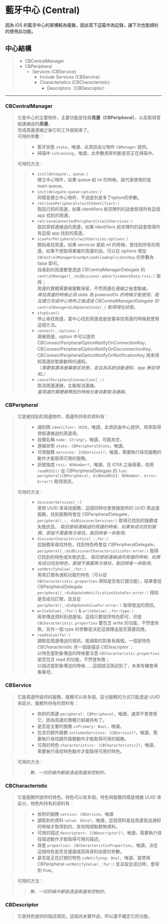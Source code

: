 # 藍牙中心 (Central)

因為 iOS 的藍牙中心的架構較為複雜，因此寫下這篇作為記錄，讓下次也能順利的使用此功能。

## 中心結構
> * CBCentralManager
>  * CBPeripheral
>     * Services (CBService)
>         * Include Services (CBService)
>         * Characteristics (CBCharacteristic)
>             * Descriptors（CBDescriptor）

---------------

### CBCentralManager
> 它是中心的主要物件，主要功能是找尋**周邊（CBPeripheral）**，以及取得曾經連線過的**周邊**，<br/>
完成周邊連線之後它的工作就結束了。<br/>
> 可用的參數：
>> * 藍牙狀態 `state`，唯讀，此資訊由父物件 `CBManager` 提供。
>> * 掃描中 `isScanning`，唯讀，此參數用來判斷是否正在掃描中。

> 可用的方法：
>> * `init(delegate:, queue:)`<br/>
    建立中心物件，如果 queue 給 nil 的時候，就代表使用的是 main queue。
>> * `init(delegate:queue:options:)`<br/>
    同樣是建立中心物件，不過差別是多了option的參數。
>> * `retrievePeripherals(withIdentifiers:)`<br/>
>>   取回已知的周邊，如果 identifiers 給空陣列的話會取得所有這個 app 找到的周邊。
>> * `retrieveConnectedPeripherals(withServices:)`<br/>
>>   取回曾經連線過的周邊，如果 identifiers 給空陣列的話會取得所有這個 app 找到的周邊。
>> * `scanForPeripherals(withServices:options:)`<br/>
>>   開始尋找周邊，如果 services 是給 nil 的時候，會找到所有的周邊，如果不想取得重複的周邊的話，可以在 options 增加 `CBCentralManagerScanOptionAllowDuplicatesKey` 的參數為 false 即可。<br/>
>>   找尋到的周邊都會透過 CBCentralManagerDelegate 的 `centralManager(_:didDiscover:advertisementData:rssi:)` 取得；<br/>
    周邊的實體需要被變數保留，不然周邊在連線之後會斷線。<br/>
>>  *尋找周邊的時候必須 state 為 poweredOn 的時候才能使用，能在建立完成中心物件之後透過 CBCentralManagerDelegate 的 `centralManagerDidUpdateState(_)` 取得現在狀態。*
>> * `stopScan()` <br/>
    停止尋找周邊，當中心找到周邊或是放棄尋找周邊的時候就使用這個方法。
>> * `connect(_:options:)`<br/>
    連線周邊，option 中可以提供 CBConnectPeripheralOptionNotifyOnConnectionKey、CBConnectPeripheralOptionNotifyOnDisconnectionKey、CBConnectPeripheralOptionNotifyOnNotificationKey 用來得知周邊狀態變動時的通知。<br/>
    （*需要裝置為螢幕鎖定狀態，並且為系統自動通知，app 無從得知。*）
>> * `cancelPeripheralConnection(_:)`<br/>
    取消周邊連線，主動取消連線。<br/>
    *當周邊的實體被釋放的時候也會自動取消連線。*

### CBPeripheral
> 它是被找到的周邊物件，周邊所持有的資料有：
>>
>> * 識別碼 `identifier: UUID`，唯讀，此資訊由中心提供，用來取得曾經連線過的周邊用。
>> * 設備名稱 `name: String?`，唯讀，可能為空。
>> * 連線狀態 `state: CBPeripheralState`，唯讀。
>> * 可用服務 `services: [CBService]?`，唯讀，需要執行尋找服務的動作才能取得可用的服務。
>> * 訊號強度 `rssi: NSNumber?`，唯讀，在 iOS8 之後廢棄，改用 `readRSSI()` 從 CBPeripheralDelegate 的 `func peripheral(CBPeripheral, didReadRSSI: NSNumber, error: Error?)` 取得資訊。

> 可用的方法：
>>
>> * `discoverServices(_:)`<br/>
    使用 UUID 來尋找服務，這個同時也會根據提供的 UUID 來過濾服務，找到服務時會從 CBPeripheralDelegate，`peripheral(_:, didDiscoverServices:)` 取得已找到的服務或失敗訊息。
    *取回曾經連線過的周邊的時候，如果有成功找到服務，那就不需要再次尋找，取回時會一併取得。*
>> * `discoverCharacteristics(_:,for:)` <br/>
    從服務來尋找特色，找到特色時會從 CBPeripheralDelegate，`peripheral(_:didDiscoverCharacteristicsFor:error:)` 取得已找到的特色或失敗訊息。
    *取回曾經連線過的周邊的時候，如果有成功找到特色，那就不需要再次尋找，取回時會一併取得。*
>> * `setNotifyValue(_:for:)`<br/>
    用來訂閱有通知功能的特色（可以從 `CBCharacteristic.properties` 得知是否有訂閱功能），結果會從 CBPeripheralDelegate `peripheral(_:didUpdateNotificationStateFor:error:)` 得知是否成功訂閱，並且從 `peripheral(_:didUpdateValueFor:error:)` 取得發送的資訊。
>> * `writeValue(_:for:)` & `writeValue(_:for:type:)`<br/>
    用來傳送資料到週邊端，這個只要提供特色即可，但是 `CBCharacteristic.properties` 要包含 write 的功能，不然會失敗，另外一個 type 的參數是決定這個傳送是否需要回應。
>> * `readValue(for:)`<br/>
    讀取從周邊傳送的資訊，能讀取的對象有兩個，一個是特色 *CBCharacteristic* 另一個是描述 *CBDescriptor* ：<br/>
    以特色當對象傳送的時候要注意 `CBCharacteristic.properties` 是否包含 read 的功能，不然會失敗；<br/>
    以描述當對象傳送的時候……這個就沒測試到了，未來有機會再看看吧。

### CBService
> 它是周邊所提供的服務，服務可以有多個，區分服務的方式只能透過 UUID 來區分，服務所持有的資料有：
>>
>> * 依附的周邊 `peripheral: CBPeripheral`，唯讀，通常不會使用它，因為周邊的實體已經被持有了。
>> * 是否是主要的服務 `isPrimary: Bool`，唯讀。
>> * 包含的額外服務 `includedServices: [CBService]?`，唯讀，需要執行尋找額外服務動作才能取得可用的服務。
>> * 可用的特色 `characteristics: [CBCharacteristic]?`，唯讀，需要執行尋找特色動作才能取得可用的特色。

> 可用的方法： 
>> *無，一切的操作都是透過周邊來控制的。*

### CBCharacteristic
> 它是服務所提供的特色，特色可以有多個，特色與服務同樣是根據 UUID 來區分，特色所持有的資料有：
>>
>> * 依附的服務 `service: CBService`，唯讀
>> * 讀取到的資料 `value: Data?`，唯讀，這個資料是從周邊發送通知的時候才取得到的，其他時間點都無資料。
>> * 可用的描述 `descriptors: [CBDescriptor]?`，唯讀，需要執行尋找描述動作才能取得可用的描述。
>> * 資產 `properties: CBCharacteristicProperties`，唯讀，決定這個特色是否支援讀或寫與資料加密的參數。
>> * 是否是正在訂閱的特色 `isNotifying: Bool`，唯讀，當使用 CBPeripheral `setNotifyValue(_:for:)` 並且設定成功時，會得到 true。

> 可用的方法： 
>> *無，一切的操作都是透過周邊來控制的。*

### CBDescriptor
> 它是特色提供的描述資訊，這個尚未實作過，所以還不確定它的功能。
